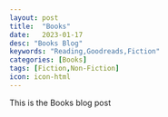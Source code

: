 ```yaml
---
layout: post
title:  "Books"
date:   2023-01-17
desc: "Books Blog"
keywords: "Reading,Goodreads,Fiction"
categories: [Books]
tags: [Fiction,Non-Fiction]
icon: icon-html
---
```


This is the Books blog post
